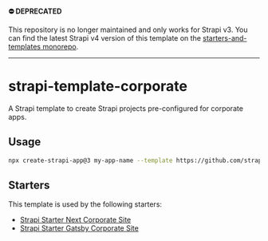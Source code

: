**:no_entry: DEPRECATED**

This repository is no longer maintained and only works for Strapi v3. You can find the latest Strapi v4 version of this template on the [starters-and-templates monorepo](https://github.com/strapi/starters-and-templates/tree/main/packages/templates/corporate).

---

# strapi-template-corporate

A Strapi template to create Strapi projects pre-configured for corporate apps.

## Usage

```bash
npx create-strapi-app@3 my-app-name --template https://github.com/strapi/strapi-template-corporate
```

## Starters

This template is used by the following starters:

* [Strapi Starter Next Corporate Site](https://github.com/strapi/strapi-starter-next-corporate)
* [Strapi Starter Gatsby Corporate Site](https://github.com/strapi/strapi-starter-gatsby-corporate)
